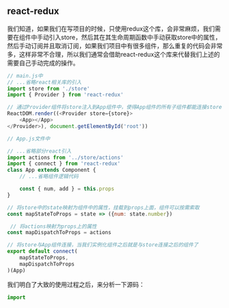 ## react-redux

我们知道，如果我们在写项目的时候，只使用redux这个库，会非常麻烦，我们需要在组件中手动引入store，然后其在其生命周期函数中手动获取store中的属性，然后手动订阅并且取消订阅，如果我们项目中有很多组件，那么重复的代码会非常多，这样非常不合理，所以我们通常会借助react-redux这个库来代替我们上述的需要自己手动完成的操作。

```javascript
// main.js中
// ...省略react相关库的引入 
import store from './store'
import { Provider } from 'react-redux'

// 通过Provider组件将store注入到App组件中，使得App组件的所有子组件都能连接store
ReactDOM.render((<Provider store={store}>
	<App></App>
</Provider>), document.getElementById('root'))

// App.js文件中

// ...省略部分react引入
import actions from '../store/actions'
import { connect } from 'react-redux'
class App extends Component {
	// ...省略组件逻辑代码

	const { num, add } = this.props
}

// 将store中的state映射为组件中的属性，挂载到props上面，组件可以按需索取
const mapStateToProps = state => ({num: state.number})

 // 将actions映射为props上的属性
const mapDispatchToProps = actions

// 将store与App组件连接，当我们实例化组件之后就是与store连接之后的组件了
export default connect(
	mapStateToProps,
	mapDispatchToProps
)(App)
```

我们明白了大致的使用过程之后，来分析一下源码：

```javascript
import 
```